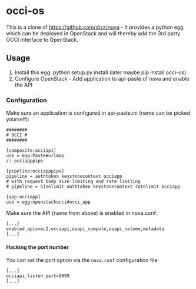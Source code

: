 occi-os
=======

This is a clone of https://github.com/dizz/nova - it provides a python egg which can be deployed in OpenStack and will thereby add the 3rd party OCCI interface to OpenStack.

Usage
-----

1. Install this egg: python setup.py install (later maybe pip install occi-os)
2. Configure OpenStack - Add application to api-paste of nova and enable the API

### Configuration

Make sure an application is configured in api-paste.ini (name can be picked yourself):

	########
	# OCCI #
	########

	[composite:occiapi]
	use = egg:Paste#urlmap
	/: occiapppipe

	[pipeline:occiapppipe]
	pipeline = authtoken keystonecontext occiapp
	# with request body size limiting and rate limiting
	# pipeline = sizelimit authtoken keystonecontext ratelimit occiapp

	[app:occiapp]
	use = egg:openstackocci#occi_app

Make sure the API (name from above) is enabled in nova.conf:

	[...]
	enabled_apis=ec2,occiapi,osapi_compute,osapi_volume,metadata
	[...]
	
#### Hacking the port number

You can set the port option via the `nova.conf` configuration file:

    [...]
    occiapi_listen_port=9999
    [...]

